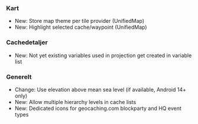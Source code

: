 ### Kart
- New: Store map theme per tile provider (UnifiedMap)
- New: Highlight selected cache/waypoint (UnifiedMap)

### Cachedetaljer
- New: Not yet existing variables used in projection get created in variable list

### Generelt
- Change: Use elevation above mean sea level (if available, Android 14+ only)
- New: Allow multiple hierarchy levels in cache lists
- New: Dedicated icons for geocaching.com blockparty and HQ event types

